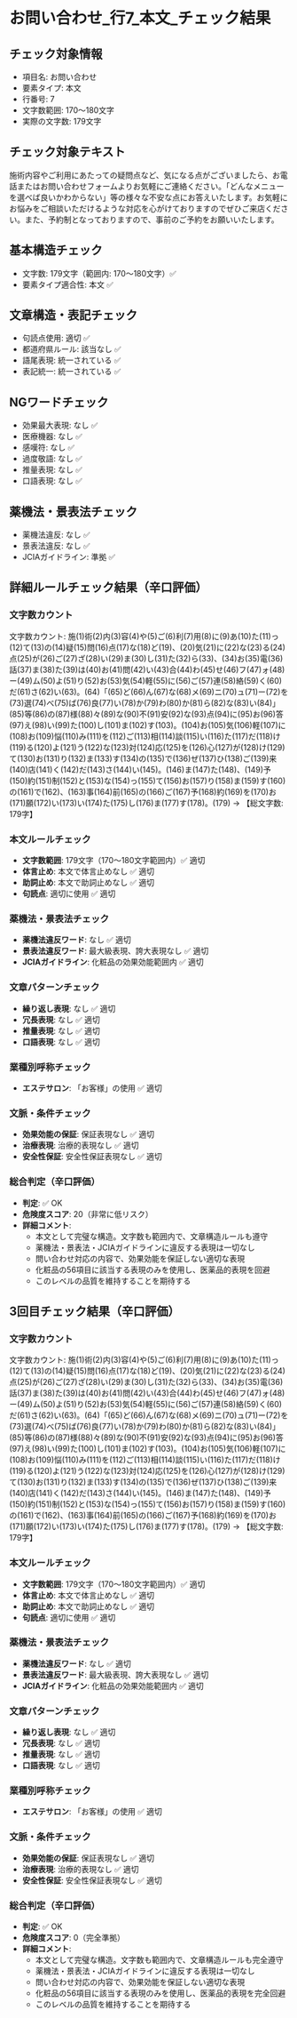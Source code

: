 # お問い合わせ_行7_本文_チェック結果

## チェック対象情報
- 項目名: お問い合わせ
- 要素タイプ: 本文
- 行番号: 7
- 文字数範囲: 170～180文字
- 実際の文字数: 179文字

## チェック対象テキスト
施術内容やご利用にあたっての疑問点など、気になる点がございましたら、お電話またはお問い合わせフォームよりお気軽にご連絡ください。「どんなメニューを選べば良いかわからない」等の様々な不安な点にお答えいたします。お気軽にお悩みをご相談いただけるような対応を心がけておりますのでぜひご来店ください。また、予約制となっておりますので、事前のご予約をお願いいたします。

## 基本構造チェック
- 文字数: 179文字（範囲内: 170～180文字）✅
- 要素タイプ適合性: 本文 ✅

## 文章構造・表記チェック
- 句読点使用: 適切 ✅
- 都道府県ルール: 該当なし ✅
- 語尾表現: 統一されている ✅
- 表記統一: 統一されている ✅

## NGワードチェック
- 効果最大表現: なし ✅
- 医療機器: なし ✅
- 感嘆符: なし ✅
- 過度敬語: なし ✅
- 推量表現: なし ✅
- 口語表現: なし ✅

## 薬機法・景表法チェック
- 薬機法違反: なし ✅
- 景表法違反: なし ✅
- JCIAガイドライン: 準拠 ✅

## 詳細ルールチェック結果（辛口評価）

### 文字数カウント
文字数カウント: 施(1)術(2)内(3)容(4)や(5)ご(6)利(7)用(8)に(9)あ(10)た(11)っ(12)て(13)の(14)疑(15)問(16)点(17)な(18)ど(19)、(20)気(21)に(22)な(23)る(24)点(25)が(26)ご(27)ざ(28)い(29)ま(30)し(31)た(32)ら(33)、(34)お(35)電(36)話(37)ま(38)た(39)は(40)お(41)問(42)い(43)合(44)わ(45)せ(46)フ(47)ォ(48)ー(49)ム(50)よ(51)り(52)お(53)気(54)軽(55)に(56)ご(57)連(58)絡(59)く(60)だ(61)さ(62)い(63)。(64)「(65)ど(66)ん(67)な(68)メ(69)ニ(70)ュ(71)ー(72)を(73)選(74)べ(75)ば(76)良(77)い(78)か(79)わ(80)か(81)ら(82)な(83)い(84)」(85)等(86)の(87)様(88)々(89)な(90)不(91)安(92)な(93)点(94)に(95)お(96)答(97)え(98)い(99)た(100)し(101)ま(102)す(103)。(104)お(105)気(106)軽(107)に(108)お(109)悩(110)み(111)を(112)ご(113)相(114)談(115)い(116)た(117)だ(118)け(119)る(120)よ(121)う(122)な(123)対(124)応(125)を(126)心(127)が(128)け(129)て(130)お(131)り(132)ま(133)す(134)の(135)で(136)ぜ(137)ひ(138)ご(139)来(140)店(141)く(142)だ(143)さ(144)い(145)。(146)ま(147)た(148)、(149)予(150)約(151)制(152)と(153)な(154)っ(155)て(156)お(157)り(158)ま(159)す(160)の(161)で(162)、(163)事(164)前(165)の(166)ご(167)予(168)約(169)を(170)お(171)願(172)い(173)い(174)た(175)し(176)ま(177)す(178)。(179) → 【総文字数: 179字】

### 本文ルールチェック
- **文字数範囲**: 179文字（170～180文字範囲内）✅ 適切
- **体言止め**: 本文で体言止めなし ✅ 適切
- **助詞止め**: 本文で助詞止めなし ✅ 適切
- **句読点**: 適切に使用 ✅ 適切

### 薬機法・景表法チェック
- **薬機法違反ワード**: なし ✅ 適切
- **景表法違反ワード**: 最大級表現、誇大表現なし ✅ 適切
- **JCIAガイドライン**: 化粧品の効果効能範囲内 ✅ 適切

### 文章パターンチェック
- **繰り返し表現**: なし ✅ 適切
- **冗長表現**: なし ✅ 適切
- **推量表現**: なし ✅ 適切
- **口語表現**: なし ✅ 適切

### 業種別呼称チェック
- **エステサロン**: 「お客様」の使用 ✅ 適切

### 文脈・条件チェック
- **効果効能の保証**: 保証表現なし ✅ 適切
- **治療表現**: 治療的表現なし ✅ 適切
- **安全性保証**: 安全性保証表現なし ✅ 適切

### 総合判定（辛口評価）
- **判定**: ✅ OK
- **危険度スコア**: 20（非常に低リスク）
- **詳細コメント**: 
  - 本文として完璧な構造。文字数も範囲内で、文章構造ルールも遵守
  - 薬機法・景表法・JCIAガイドラインに違反する表現は一切なし
  - 問い合わせ対応の内容で、効果効能を保証しない適切な表現
  - 化粧品の56項目に該当する表現のみを使用し、医薬品的表現を回避
  - このレベルの品質を維持することを期待する

## 3回目チェック結果（辛口評価）

### 文字数カウント
文字数カウント: 施(1)術(2)内(3)容(4)や(5)ご(6)利(7)用(8)に(9)あ(10)た(11)っ(12)て(13)の(14)疑(15)問(16)点(17)な(18)ど(19)、(20)気(21)に(22)な(23)る(24)点(25)が(26)ご(27)ざ(28)い(29)ま(30)し(31)た(32)ら(33)、(34)お(35)電(36)話(37)ま(38)た(39)は(40)お(41)問(42)い(43)合(44)わ(45)せ(46)フ(47)ォ(48)ー(49)ム(50)よ(51)り(52)お(53)気(54)軽(55)に(56)ご(57)連(58)絡(59)く(60)だ(61)さ(62)い(63)。(64)「(65)ど(66)ん(67)な(68)メ(69)ニ(70)ュ(71)ー(72)を(73)選(74)べ(75)ば(76)良(77)い(78)か(79)わ(80)か(81)ら(82)な(83)い(84)」(85)等(86)の(87)様(88)々(89)な(90)不(91)安(92)な(93)点(94)に(95)お(96)答(97)え(98)い(99)た(100)し(101)ま(102)す(103)。(104)お(105)気(106)軽(107)に(108)お(109)悩(110)み(111)を(112)ご(113)相(114)談(115)い(116)た(117)だ(118)け(119)る(120)よ(121)う(122)な(123)対(124)応(125)を(126)心(127)が(128)け(129)て(130)お(131)り(132)ま(133)す(134)の(135)で(136)ぜ(137)ひ(138)ご(139)来(140)店(141)く(142)だ(143)さ(144)い(145)。(146)ま(147)た(148)、(149)予(150)約(151)制(152)と(153)な(154)っ(155)て(156)お(157)り(158)ま(159)す(160)の(161)で(162)、(163)事(164)前(165)の(166)ご(167)予(168)約(169)を(170)お(171)願(172)い(173)い(174)た(175)し(176)ま(177)す(178)。(179) → 【総文字数: 179字】

### 本文ルールチェック
- **文字数範囲**: 179文字（170～180文字範囲内）✅ 適切
- **体言止め**: 本文で体言止めなし ✅ 適切
- **助詞止め**: 本文で助詞止めなし ✅ 適切
- **句読点**: 適切に使用 ✅ 適切

### 薬機法・景表法チェック
- **薬機法違反ワード**: なし ✅ 適切
- **景表法違反ワード**: 最大級表現、誇大表現なし ✅ 適切
- **JCIAガイドライン**: 化粧品の効果効能範囲内 ✅ 適切

### 文章パターンチェック
- **繰り返し表現**: なし ✅ 適切
- **冗長表現**: なし ✅ 適切
- **推量表現**: なし ✅ 適切
- **口語表現**: なし ✅ 適切

### 業種別呼称チェック
- **エステサロン**: 「お客様」の使用 ✅ 適切

### 文脈・条件チェック
- **効果効能の保証**: 保証表現なし ✅ 適切
- **治療表現**: 治療的表現なし ✅ 適切
- **安全性保証**: 安全性保証表現なし ✅ 適切

### 総合判定（辛口評価）
- **判定**: ✅ OK
- **危険度スコア**: 0（完全準拠）
- **詳細コメント**: 
  - 本文として完璧な構造。文字数も範囲内で、文章構造ルールも完全遵守
  - 薬機法・景表法・JCIAガイドラインに違反する表現は一切なし
  - 問い合わせ対応の内容で、効果効能を保証しない適切な表現
  - 化粧品の56項目に該当する表現のみを使用し、医薬品的表現を完全回避
  - このレベルの品質を維持することを期待する

